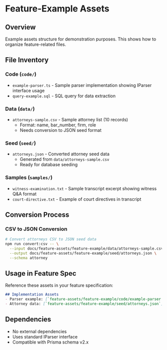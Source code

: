# Feature-Example Assets

## Overview
Example assets structure for demonstration purposes. This shows how to organize feature-related files.

## File Inventory

### Code (`code/`)
- `example-parser.ts` - Sample parser implementation showing IParser interface usage
- `query-example.sql` - SQL query for data extraction

### Data (`data/`)
- `attorneys-sample.csv` - Sample attorney list (10 records)
  - Format: name, bar_number, firm, role
  - Needs conversion to JSON seed format

### Seed (`seed/`)
- `attorneys.json` - Converted attorney seed data
  - Generated from `data/attorneys-sample.csv`
  - Ready for database seeding

### Samples (`samples/`)
- `witness-examination.txt` - Sample transcript excerpt showing witness Q&A format
- `court-directive.txt` - Example of court directives in transcript

## Conversion Process

### CSV to JSON Conversion
```bash
# Convert attorneys CSV to JSON seed data
npm run convert:csv -- \
  --input docs/feature-assets/feature-example/data/attorneys-sample.csv \
  --output docs/feature-assets/feature-example/seed/attorneys.json \
  --schema attorney
```

## Usage in Feature Spec

Reference these assets in your feature specification:
```markdown
## Implementation Assets
- Parser example: [`feature-assets/feature-example/code/example-parser.ts`](../feature-assets/feature-example/code/example-parser.ts)
- Attorney data: [`feature-assets/feature-example/seed/attorneys.json`](../feature-assets/feature-example/seed/attorneys.json)
```

## Dependencies
- No external dependencies
- Uses standard IParser interface
- Compatible with Prisma schema v2.x